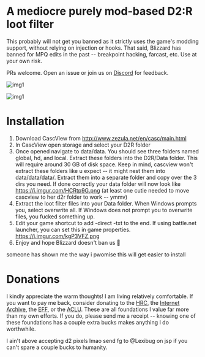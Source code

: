 # A mediocre purely mod-based D2:R loot filter

This probably will not get you banned as it strictly uses the game's modding support, without relying on injection or hooks. That said, Blizzard has banned for MPQ edits in the past -- breakpoint hacking, farcast, etc. Use at your own risk.

PRs welcome. Open an issue or join us on [Discord](https://discord.gg/aajDbCNc9x) for feedback.

![img1](https://i.imgur.com/cydb7qL.jpg)

![img1](https://i.imgur.com/BJJzwX3.jpeg)

# Installation

1. Download CascView from http://www.zezula.net/en/casc/main.html
2. In CascView open storage and select your D2R folder
3. Once opened navigate to data/data. You should see three folders named global, hd, and local. Extract these folders into the D2R/Data folder. This will require around 30 GB of disk space. Keep in mind, cascview won't extract these folders like u expect -- it might nest them into data/data/data/. Extract them into a separate folder and copy over the 3 dirs you need. If done correctly your data folder will now look like https://i.imgur.com/HCRtp9G.png (at least one cutie needed to move cascview to her d2r folder to work -- ymmv)
4. Extract the loot filter files into your Data folder. When Windows prompts you, select overwrite all. If Windows does not prompt you to overwrite files, you fucked something up.
5. Edit your game shortcut to add -direct -txt to the end. If using battle.net launcher, you can set this in game properties. https://i.imgur.com/kgP3VFZ.png
6. Enjoy and hope Blizzard doesn't ban us 🥺

someone has shown me the way i pwomise this will get easier to install

# Donations

I kindly appreciate the warm thoughts! I am living relatively comfortable. If you want to pay me back, consider donating to the [HRC](https://give.hrc.org/page/62714/donate/1?locale=en-US), the [Internet Archive](https://archive.org/donate/), the [EFF](https://supporters.eff.org/donate/join-4), or the [ACLU](https://action.aclu.org/give/now). These are all foundations I value far more than my own efforts. If you do, please send me a receipt -- knowing one of these foundations has a couple extra bucks makes anything I do worthwhile.

I ain't above accepting d2 pixels lmao send fg to @Lexibug on jsp if you can't spare a couple bucks to humanity. 